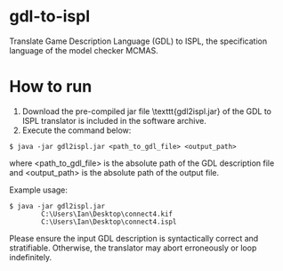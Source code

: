 # gdl-to-ispl
Translate Game Description Language (GDL) to ISPL, the specification language of the model checker MCMAS.

# How to run
1. Download the pre-compiled jar file \texttt{gdl2ispl.jar} of the GDL to ISPL translator is included in the software archive. 
2. Execute the command below:
```
$ java -jar gdl2ispl.jar <path_to_gdl_file> <output_path>
```
where <path\_to\_gdl\_file> is the absolute path of the GDL description file and <output\_path> is the absolute path of the output file. 

Example usage:
```
$ java -jar gdl2ispl.jar
        C:\Users\Ian\Desktop\connect4.kif
        C:\Users\Ian\Desktop\connect4.ispl
```

Please ensure the input GDL description is syntactically correct and stratifiable. Otherwise, the translator may abort erroneously or loop indefinitely.


